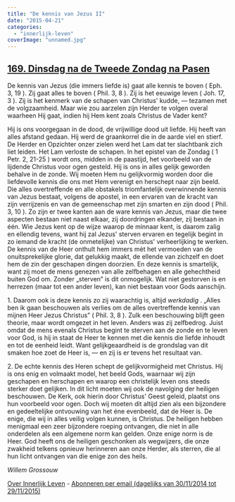 ```yaml
---
title: "De kennis van Jezus II"
date: "2015-04-21"
categories: 
  - "innerlijk-leven"
coverImage: "unnamed.jpg"
---
```


## [169\. Dinsdag na de Tweede Zondag na Pasen](http://ift.tt/1HaLJrH)

De kennis van Jezus (die immers liefde is) gaat alle kennis te boven ( Eph. 3, 19 ). Zij gaat alles te boven ( Phil. 3, 8 ). Zij is het eeuwige leven ( Joh. 17, 3 ). Zij is het kenmerk van de schapen van Christus' kudde, — tezamen met de volgzaamheid. Maar wie zou aarzelen zijn Herder te volgen overal waarheen Hij gaat, indien hij Hem kent zoals Christus de Vader kent?

Hij is ons voorgegaan in de dood, de vrijwillige dood uit liefde. Hij heeft van alles afstand gedaan. Hij werd de graankorrel die in de aarde viel en stierf. De Herder en Opzichter onzer zielen werd het Lam dat ter slachtbank zich liet leiden. Het Lam verloste de schapen. In het epistel van de Zondag ( 1 Petr. 2, 21-25 ) wordt ons, midden in de paastijd, het voorbeeld van de lijdende Christus voor ogen gesteld. Hij is ons in alles gelijk geworden behalve in de zonde. Wij moeten Hem nu gelijkvormig worden door die liefdevolle kennis die ons met Hem verenigt en herschept naar zijn beeld. Die alles overtreffende en alle obstakels triomfantelijk overwinnende kennis van Jezus bestaat, volgens de apostel, in een ervaren van de kracht van zijn verrijzenis en van de gemeenschap met zijn smarten en zijn dood ( Phil. 3, 10 ). Zo zijn er twee kanten aan de ware kennis van Jezus, maar die twee aspecten bestaan niet naast elkaar, zij doordringen elkander, zij bestaan in één. Wie Jezus kent op de wijze waarop de minnaar kent, is daarom zalig en ellendig tevens, want hij zal Jezus' sterven ervaren en tegelijk begint in zo iemand de kracht (de onmetelijke) van Christus' verheerlijking te werken. De kennis van de Heer onthult hem immers mèt het vermoeden van de onuitsprekelijke glorie, dat gelukkig maakt, de ellende van zichzelf en doet hem de zin der geschapen dingen doorzien. En deze kennis is smartelijk, want zij moet de mens genezen van alle zelfbehagen en alle gehechtheid buiten God om. Zonder „sterven” is dit onmogelijk. Wat niet gestorven is en herrezen (maar tot een ander leven), kan niet bestaan voor Gods aanschijn.

1\. Daarom ook is deze kennis zo zij waarachtig is, altijd _werkdadig_ . „Alles ben ik gaan beschouwen als verlies om de alles overtreffende kennis van mijnen Heer Jezus Christus” ( Phil. 3, 8 ). Zulk een beschouwing blijft geen theorie, maar wordt omgezet in het leven. Anders was zij zelfbedrog. Juist omdat de mens evenals Christus begint te sterven aan de zonde en te leven voor God, is hij in staat de Heer te kennen met die kennis die liefde inhoudt en tot de eenheid leidt. Want gelijkgeaardheid is de grondslag van dit smaken hoe zoet de Heer is, — en zij is er tevens het resultaat van.

2\. De echte kennis des Heren schept de gelijkvormigheid met Christus. Hij is ons enig en volmaakt model, het beeld Gods, waarnaar wij zijn geschapen en herschapen en waarop een christelijk leven ons steeds sterker doet gelijken. In dit licht moeten wij ook de navolging der heiligen beschouwen. De Kerk, ook hierin door Christus' Geest geleid, plaatst ons hun voorbeeld voor ogen. Doch wij moeten dit altijd zien als een bijzondere en gedeeltelijke ontvouwing van het éne evenbeeld, dat de Heer is. De enige, die wij in alles veilig volgen kunnen, is Christus. De heiligen hebben menigmaal een zeer bijzondere roeping ontvangen, die niet in alle onderdelen als een algemene norm kan gelden. Onze enige norm is de Heer. God heeft ons de heiligen geschonken als wegwijzers, die onze zwakheid telkens opnieuw herinneren aan onze Herder, als sterren, die al hun licht ontvangen van die enige zon des heils.

_Willem Grossouw_

[Over Innerlijk Leven](http://ift.tt/1y6X5mY) - [Abonneren per email (dagelijks van 30/11/2014 tot 29/11/2015)](http://eepurl.com/9P3DT)
